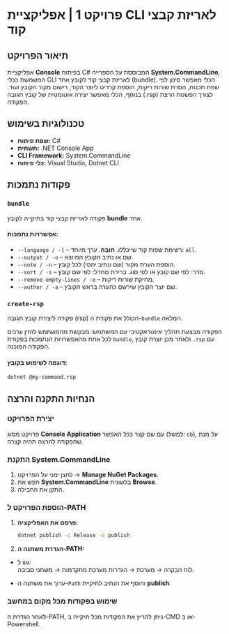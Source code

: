 # פרויקט 1 | אפליקציית CLI לאריזת קבצי קוד

## תיאור הפרויקט
אפליקציית **Console** בפיתוח C# המבוססת על הספרייה **System.CommandLine**, המשמשת ככלי CLI לאריזת קבצי קוד לקובץ אחד (bundle). הכלי מאפשר סינון לפי שפת תכנות, הסרת שורות ריקות, הוספת קרדיט ליוצר הקוד, רישום מקור הקובץ ועוד. בנוסף, הכלי מאפשר יצירה אוטומטית של קובץ תגובה (.rsp) לצורך הפשטת הרצת הפקודה.

## טכנולוגיות בשימוש
- **שפת פיתוח:** C#
- **תשתית:** .NET Console App
- **CLI Framework:** System.CommandLine
- **כלי פיתוח:** Visual Studio, Dotnet CLI

## פקודות נתמכות

 ### `bundle`
פקודה לאריזת קבצי קוד בתיקייה לקובץ **bundle** אחד.

#### אפשרויות נתמכות:

- `--language / -l` – רשימת שפות קוד שייכללו. **חובה**. ערך מיוחד: `all`.
- `--output / -o` – שם או נתיב הקובץ המיוצא.
- `--note / -n` – הוספת הערת מקור (שם ונתיב יחסי) לכל קובץ.
- `--sort / -s` – סדר: לפי שם קובץ או לפי סוג. ברירת מחדל: לפי שם קובץ.
- `--remove-empty-lines / -e` – מחיקת שורות ריקות.
- `--author / -a` – שם יוצר הקובץ שירשם כהערה בראש הקובץ.

### `create-rsp`
פקודה ליצירת קובץ תגובה (rsp) הכולל את פקודת ה-`bundle` המלאה.

הפקודה מבצעת תהליך אינטראקטיבי עם המשתמש:
מבקשת מהמשתמש להזין ערכים לכל אחת מהאפשרויות הנתמכות בפקודת `bundle`, ולאחר מכן יוצרת קובץ `.rsp` עם הפקודה המוכנה.

#### דוגמה לשימוש בקובץ:
```bash
dotnet @my-command.rsp
```
## הנחיות התקנה והרצה

### יצירת הפרויקט
פרויקט מסוג **Console Application** עם שם קצר ככל האפשר (למשל: `cb`), על מנת שהפקודה להרצה תהיה קצרה.

### התקנת System.CommandLine
1. לחצן ימני על הפרויקט → **Manage NuGet Packages**.
2. חפש את **System.CommandLine** בלשונית **Browse**.
3. התקן את החבילה.

### הוספת הפרויקט ל-PATH
1. **פרסם את האפליקציה:**
   ```bash
   dotnet publish -c Release -o publish
     ```
2. **הגדרת משתנה ה-PATH:**
- גש ל:  
לוח הבקרה → מערכת → הגדרות מערכת מתקדמות → משתני סביבה.
   
- ערוך את משתנה ה-`Path` והוסף את הנתיב לתיקיית **publish**.

### שימוש בפקודות מכל מקום במחשב
לאחר הגדרת ה-PATH, ניתן להריץ את הפקודות מכל תיקייה ב-CMD או ב-Powershell.




